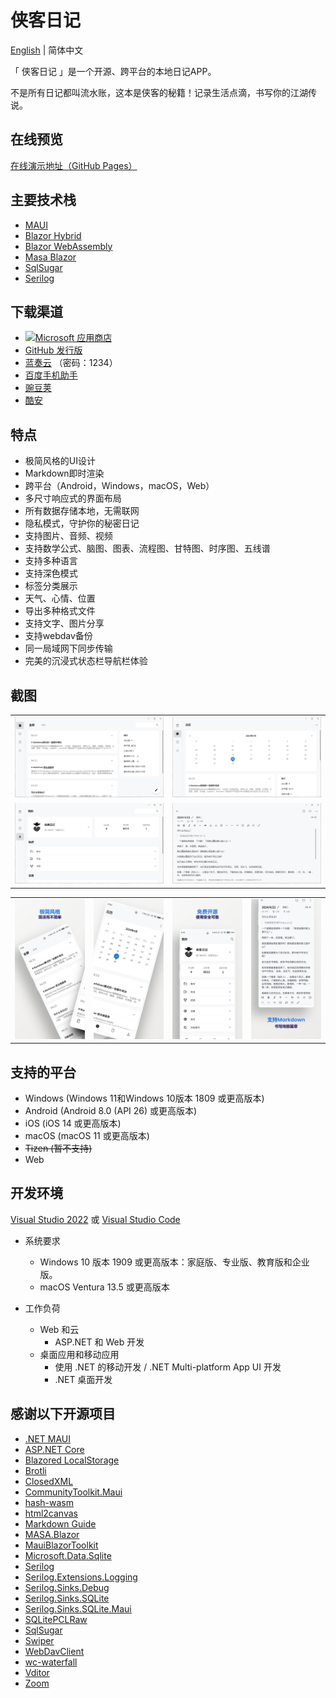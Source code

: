 # 侠客日记

[English](./README.en-US.md) | 简体中文

「 侠客日记 」是一个开源、跨平台的本地日记APP。

不是所有日记都叫流水账，这本是侠客的秘籍！记录生活点滴，书写你的江湖传说。

## 在线预览
[在线演示地址（GitHub Pages）](https://yu-core.github.io/SwashbucklerDiary/)

## 主要技术栈
- [MAUI](https://learn.microsoft.com/dotnet/maui/)
- [Blazor Hybrid](https://learn.microsoft.com/aspnet/core/blazor/hybrid/) 
- [Blazor WebAssembly](https://learn.microsoft.com/aspnet/core/blazor/hosting-models#blazor-webassembly)
- [Masa Blazor](https://docs.masastack.com/blazor/introduction/why-masa-blazor) 
- [SqlSugar](https://www.donet5.com/Home/Doc) 
- [Serilog](https://serilog.net/)

## 下载渠道
- [![Microsoft 应用商店](https://get.microsoft.com/images/zh-CN%20dark.svg)](https://apps.microsoft.com/store/detail/9P6PBVBF466L?launch=true&mode=full)
- [GitHub 发行版](https://github.com/Yu-Core/SwashbucklerDiary/releases)
- [蓝奏云](https://wwfc.lanzouj.com/b04q15i4j) （密码：1234）
- [百度手机助手](https://shouji.baidu.com/detail/5000042660?source=appbaidu)
- [豌豆荚](https://www.wandoujia.com/apps/8369224)
- [酷安](https://www.coolapk.com/apk/937401)

## 特点
* 极简风格的UI设计
* Markdown即时渲染
* 跨平台（Android，Windows，macOS，Web）
* 多尺寸响应式的界面布局
* 所有数据存储本地，无需联网
* 隐私模式，守护你的秘密日记
* 支持图片、音频、视频
* 支持数学公式、脑图、图表、流程图、甘特图、时序图、五线谱
* 支持多种语言
* 支持深色模式
* 标签分类展示
* 天气、心情、位置
* 导出多种格式文件
* 支持文字、图片分享
* 支持webdav备份
* 同一局域网下同步传输
* 完美的沉浸式状态栏导航栏体验

## 截图

<table>
    <tr>
        <td><img src="./res/screenshots/Windows(1).png"/></td>
        <td><img src="./res/screenshots/Windows(2).png"/></td>
    </tr>
    <tr>
        <td><img src="./res/screenshots/Windows(3).png"/></td>
        <td><img src="./res/screenshots/Windows(4).png"/></td>
    </tr>
 </table>

 <table>
    <tr>
        <td><img src="./res/screenshots/Android(1).png"/></td>
        <td><img src="./res/screenshots/Android(2).png"/></td>
        <td><img src="./res/screenshots/Android(3).png"/></td>
        <td><img src="./res/screenshots/Android(4).png"/></td>
    </tr>
 </table>

## 支持的平台
- Windows (Windows 11和Windows 10版本 1809 或更高版本)
- Android (Android 8.0 (API 26) 或更高版本)
- iOS (iOS 14 或更高版本)
- macOS (macOS 11 或更高版本)
- ~~Tizen (暂不支持)~~
- Web

## 开发环境

[Visual Studio 2022](https://learn.microsoft.com/zh-cn/visualstudio/install/install-visual-studio?view=vs-2022) 或 [Visual Studio Code](https://code.visualstudio.com/docs)

- 系统要求

    - Windows 10 版本 1909 或更高版本：家庭版、专业版、教育版和企业版。
    - macOS Ventura 13.5 或更高版本

- 工作负荷

    - Web 和云
        - ASP.NET 和 Web 开发
    - 桌面应用和移动应用
        - 使用 .NET 的移动开发 / .NET Multi-platform App UI 开发
        - .NET 桌面开发

## 感谢以下开源项目
- [.NET MAUI](https://github.com/dotnet/maui)
- [ASP.NET Core](https://github.com/dotnet/aspnetcore)
- [Blazored LocalStorage](https://github.com/Blazored/LocalStorage)
- [Brotli](https://github.com/google/brotli)
- [ClosedXML](https://github.com/ClosedXML/ClosedXML)
- [CommunityToolkit.Maui](https://github.com/CommunityToolkit/Maui)
- [hash-wasm](https://github.com/Daninet/hash-wasm)
- [html2canvas](https://github.com/niklasvh/html2canvas)
- [Markdown Guide](https://github.com/mattcone/markdown-guide)
- [MASA.Blazor](https://github.com/BlazorComponent/MASA.Blazor)
- [MauiBlazorToolkit](https://github.com/Yu-Core/MauiBlazorToolkit)
- [Microsoft.Data.Sqlite](https://github.com/dotnet/efcore#microsoftdatasqlite)
- [Serilog](https://github.com/serilog/serilog)
- [Serilog.Extensions.Logging](https://github.com/serilog/serilog-extensions-logging)
- [Serilog.Sinks.Debug](https://github.com/serilog/serilog-sinks-debug)
- [Serilog.Sinks.SQLite](https://github.com/saleem-mirza/serilog-sinks-sqlite)
- [Serilog.Sinks.SQLite.Maui](https://github.com/Yu-Core/Serilog-Sinks-SQLite-Maui)
- [SQLitePCLRaw](https://github.com/ericsink/SQLitePCL.raw)
- [SqlSugar](https://github.com/DotNetNext/SqlSugar)
- [Swiper](https://github.com/nolimits4web/swiper)
- [WebDavClient](https://github.com/skazantsev/WebDavClient)
- [wc-waterfall](https://github.com/huodoushigemi/wc-flow-layout)
- [Vditor](https://github.com/Vanessa219/vditor)
- [Zoom](https://github.com/anitasv/zoom)
